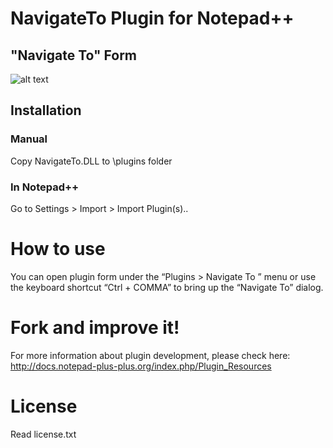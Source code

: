 # NavigateTo Plugin for Notepad++

## "Navigate To" Form

![alt text](https://github.com/young-developer/nppNavigateTo/blob/master/Navigate%20To.png)

## Installation

### Manual
Copy NavigateTo.DLL to \plugins folder

### In Notepad++
Go to Settings > Import > Import Plugin(s)..

# How to use
You can open plugin form under the “Plugins > Navigate To ” menu or use the keyboard shortcut “Ctrl + COMMA” to bring up the “Navigate To” dialog.

# Fork and improve it!
For more information about plugin development, please check here:
http://docs.notepad-plus-plus.org/index.php/Plugin_Resources

# License
Read license.txt
